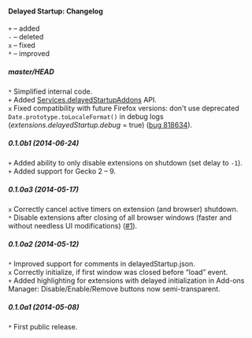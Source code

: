 ﻿#### Delayed Startup: Changelog

`+` – added<br>
`-` – deleted<br>
`x` – fixed<br>
`*` – improved<br>

##### master/HEAD
`*` Simplified internal code.<br>
`+` Added <a href="https://github.com/Infocatcher/Delayed_Startup#api">Services.delayedStartupAddons</a> API.<br>
`x` Fixed compatibility with future Firefox versions: don't use deprecated `Date.prototype.toLocaleFormat()` in debug logs (<em>extensions.delayedStartup.debug</em> = true) (<a href="https://bugzilla.mozilla.org/show_bug.cgi?id=818634">bug 818634</a>).<br>

##### 0.1.0b1 (2014-06-24)
`+` Added ability to only disable extensions on shutdown (set delay to `-1`).<br>
`+` Added support for Gecko 2 – 9.<br>

##### 0.1.0a3 (2014-05-17)
`x` Correctly cancel active timers on extension (and browser) shutdown.<br>
`*` Disable extensions after closing of all browser windows (faster and without needless UI modifications) (<a href="https://github.com/Infocatcher/Delayed_Startup/issues/1">#1</a>).<br>

##### 0.1.0a2 (2014-05-12)
`*` Improved support for comments in delayedStartup.json.<br>
`x` Correctly initialize, if first window was closed before “load” event.<br>
`+` Added highlighting for extensions with delayed initialization in Add-ons Manager: Disable/Enable/Remove buttons now semi-transparent.<br>

##### 0.1.0a1 (2014-05-08)
`*` First public release.<br>
